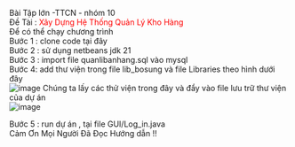 Bài Tập lớn -TTCN - nhóm 10 <br>
Đề Tài : <span style="color:red ;"> Xây Dựng Hệ Thống Quản Lý Kho Hàng </span> <br>
Để có thể chạy chương trình <br>
Bước 1 : clone code tại đây <br>
Bước 2 :  sử dụng netbeans jdk 21 <br>
Bước 3 : import file quanlibanhang.sql vào mysql <br>
Bước 4: add thư viện trong file lib_bosung và file Libraries theo hình dưới đây <br>
![image](https://github.com/PandacoderSE/quanlykhohang/assets/142031035/c016c3c5-bf7b-4fb1-a915-37ade3deb01e)
Chúng ta lấy các thử viện trong đây và đẩy vào file lưu trữ thư viện của dự án <br>
![image](https://github.com/PandacoderSE/quanlykhohang/assets/142031035/e754a01f-bac9-4311-845e-730fb7f3db98) <br>

Bước 5 : run dự án , tại file GUI/Log_in.java <br>
Cảm Ơn Mọi Người Đã Đọc Hướng dẫn !!


